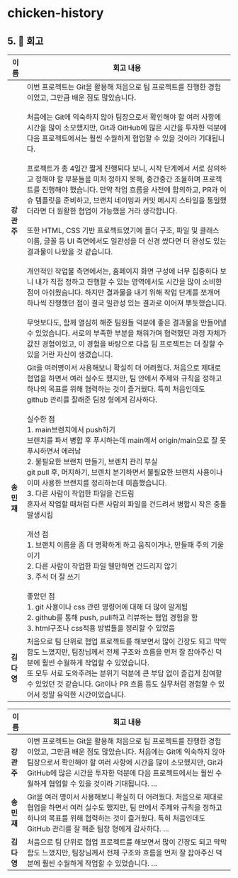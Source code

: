 # chicken-history

## 5. 💬 회고

| 이름            | 회고 내용                                                                                                                                                                                                                                                                                                                                                                                                                                                                                                                                                                                                                                                                                                                                                                                                |
|-----------------| ---------------------------------------------------------------------------------------------------------------------------------------------------------------------------------------------------------------------------------------------------------------------------------------------------------------------------------------------------------------------------------------------------------------------------------------------------------------------------------------------------------------------------------------------------------------------------------------------------------------------------------------------------------------------------------------------------------------------------------------------------------------------------------------------------- |
| **강관주** | 이번 프로젝트는 Git을 활용해 처음으로 팀 프로젝트를 진행한 경험이었고, 그만큼 배운 점도 많았습니다.<br><br>처음에는 Git에 익숙하지 않아 팀장으로서 확인해야 할 여러 사항에 시간을 많이 소모했지만, Git과 GitHub에 많은 시간을 투자한 덕분에 다음 프로젝트에서는 훨씬 수월하게 협업할 수 있을 것이라 기대됩니다.<br><br>프로젝트가 총 4일간 짧게 진행되다 보니, 시작 단계에서 서로 상의하고 정해야 할 부분들을 미처 정하지 못해, 중간중간 조율하며 프로젝트를 진행해야 했습니다. 만약 작업 흐름을 사전에 합의하고, PR과 이슈 템플릿을 준비하고, 브랜치 네이밍과 커밋 메시지 스타일을 통일했더라면 더 원활한 협업이 가능했을 거라 생각합니다.<br><br>또한 HTML, CSS 기반 프로젝트였기에 폴더 구조, 파일 및 클래스 이름, 글꼴 등 UI 측면에서도 일관성을 더 신경 썼다면 더 완성도 있는 결과물이 나왔을 것 같습니다.<br><br>개인적인 작업물 측면에서는, 홈페이지 화면 구성에 너무 집중하다 보니 내가 직접 정하고 진행할 수 있는 영역에서도 시간을 많이 소비한 점이 아쉬웠습니다. 하지만 결과물을 내기 위해 작업 단계를 쪼개어 하나씩 진행했던 점이 결국 일관성 있는 결과로 이어져 뿌듯했습니다.<br><br>무엇보다도, 함께 열심히 해준 팀원들 덕분에 좋은 결과물을 만들어낼 수 있었습니다. 서로의 부족한 부분을 채워가며 협력했던 과정 자체가 값진 경험이었고, 이 경험을 바탕으로 다음 팀 프로젝트는 더 잘할 수 있을 거란 자신이 생겼습니다. |
| **송민재** | Git을 여러명이서 사용해보니 확실히 더 어려웠다. 처음으로 제대로 협업을 하면서 여러 실수도 했지만, 팀 안에서 주제와 규칙을 정하고 하나의 목표를 위해 협력하는 것이 즐거웠다. 특히 처음인데도 github 관리를 잘래준 팀장 형에게 감사하다.<br><br>실수한 점<br>1. main브렌치에서 push하기<br>브렌치를 파서 병합 후 푸시하는데 main에서 origin/main으로 잘 못 푸시하면서 에러남<br>2. 불필요한 브랜치 만들기, 브렌치 관리 부실<br>git pull 후, 머지하기, 브렌치 분기하면서 불필요한 브랜치 사용이나 이미 사용한 브랜치를 정리하는데 미흡했습니다.<br>3. 다른 사람이 작업한 파일을 건드림<br>혼자서 작업할 때처럼 다른 사람의 파일을 건드려서 병합시 작은 충돌 발생시킴<br><br>개선 점<br>1. 브랜치 이름을 좀 더 명확하게 하고 움직이거나, 만들때 주의 기울이기<br>2. 다른 사람이 작업한 파일 웬만하면 건드리지 않기<br>3. 주석 더 잘 쓰기<br><br>좋았던 점<br>1. git 사용이나 css 관련 명령어에 대해 더 많이 알게됨<br>2. github를 통해 push, pull하고 리뷰하는 협업 경험을 함<br>3. html구조나 css적용 방법들을 정리할 수 있었음 |
| **김다영** | 처음으로 팀 단위로 협업 프로젝트를 해보면서 많이 긴장도 되고 막막함도 느꼈지만, 팀장님께서 전체 구조와 흐름을 먼저 잘 잡아주신 덕분에 훨씬 수월하게 작업할 수 있었습니다.<br>또 모두 서로 도와주려는 분위기 덕분에 큰 부담 없이 즐겁게 참여할 수 있었던 것 같습니다. Git이나 PR 흐름 등도 실무처럼 경험할 수 있어서 정말 유익한 시간이었습니다. |



| 이름       | 회고 내용                                                                                                                                                                                                                                                                                                                                                                                                                                                                                                                                                                                                                                                                                                                                                                                                      |
|------------|--------------------------------------------------------------------------------------------------------------------------------------------------------------------------------------------------------------------------------------------------------------------------------------------------------------------------------------------------------------------------------------------------------------------------------------------------------------------------------------------------------------------------------------------------------------------------------------------------------------------------------------------------------------------------------------------------------------------------------------------------------------------------------------------------------------|
| **강관주** | 이번 프로젝트는 Git을 활용해 처음으로 팀 프로젝트를 진행한 경험이었고, 그만큼 배운 점도 많았습니다. 처음에는 Git에 익숙하지 않아 팀장으로서 확인해야 할 여러 사항에 시간을 많이 소모했지만, Git과 GitHub에 많은 시간을 투자한 덕분에 다음 프로젝트에서는 훨씬 수월하게 협업할 수 있을 것이라 기대됩니다. ... |
| **송민재** | Git을 여러 명이서 사용해보니 확실히 더 어려웠다. 처음으로 제대로 협업을 하면서 여러 실수도 했지만, 팀 안에서 주제와 규칙을 정하고 하나의 목표를 위해 협력하는 것이 즐거웠다. 특히 처음인데도 GitHub 관리를 잘 해준 팀장 형에게 감사하다. ... |
| **김다영** | 처음으로 팀 단위로 협업 프로젝트를 해보면서 많이 긴장도 되고 막막함도 느꼈지만, 팀장님께서 전체 구조와 흐름을 먼저 잘 잡아주신 덕분에 훨씬 수월하게 작업할 수 있었습니다. ... |
